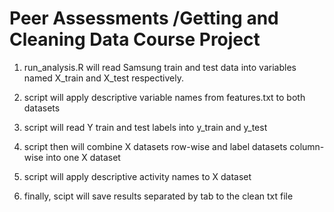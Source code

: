 # Peer Assessments /Getting and Cleaning Data Course Project

1. run_analysis.R will read Samsung train and test data into variables named X_train and X_test respectively.

2. script will apply descriptive variable names from features.txt to both datasets

3. script will read Y train and test labels into y_train and y_test

4. script then will combine X datasets row-wise and label datasets column-wise into one X dataset 

5. script will apply descriptive activity names to X dataset

6. finally, scipt will save results separated by tab to the clean txt file